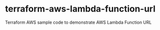 # terraform-aws-lambda-function-url
Terraform AWS sample code to demonstrate AWS Lambda Function URL
